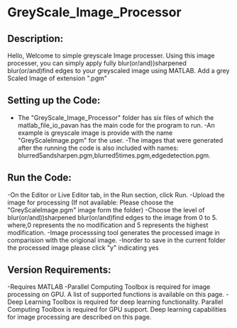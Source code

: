 # GreyScale_Image_Processor

## Description:
Hello, Welcome to simple greyscale Image processer. Using this image processer, you can simply apply fully blur(or/and))sharpened blur(or/and)find edges to your greyscaled image using MATLAB. Add a grey Scaled Image of extension ".pgm"

## Setting up the Code:
- The "GreyScale_Image_Processor" folder has six files of which
the matlab_file_io_pavan has the main code for the program to run.
-An example is greyscale image is provide with the name "GreyScaleImage.pgm" for the user.
-The images that were generated after the running the code is also included with names: blurred5andsharpen.pgm,blurred5times.pgm,edgedetection.pgm.

## Run the Code:
-On the Editor or Live Editor tab, in the Run section, click  Run.
-Upload the image for processing (If not available: Please choose the "GreyScaleImage.pgm" image form the folder)
-Choose the level of blur(or/and))sharpened blur(or/and)find edges to the image from 0 to 5. where,0 represents the no modification and 5 represents the highest modification.
-Image processsing tool generates the processed image in comparision with the origional image.
-Inorder to save in the current folder the processed image please click "y" indicating yes

## Version Requirements:
-Requires MATLAB
-Parallel Computing Toolbox is required for image processing on GPU. A list of supported functions is available on this page.
-Deep Learning Toolbox is required for deep learning functionality. Parallel Computing Toolbox is required for GPU support. Deep learning capabilities for image processing are described on this page.


